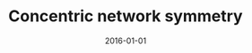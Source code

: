 ---
title: "Concentric network symmetry"
collection: publications
permalink: /publication/2016-silva2016concentric
authors: "F. N. Silva, C. H. Comin, T. K. D. M. Peron, F. A. Rodrigues, C. Ye, R. C. Wilson, E. R. Hancock, L. da F. Costa"
date: 2016-01-01
venue: '<i>Information Sciences<\i>, v. 333, p. 61--80'
bibtex: "silva2016concentric.bib"
paperurl: 'https://arxiv.org/abs/1407.0224'
doi: 10.1016/j.ins.2015.11.014
---
